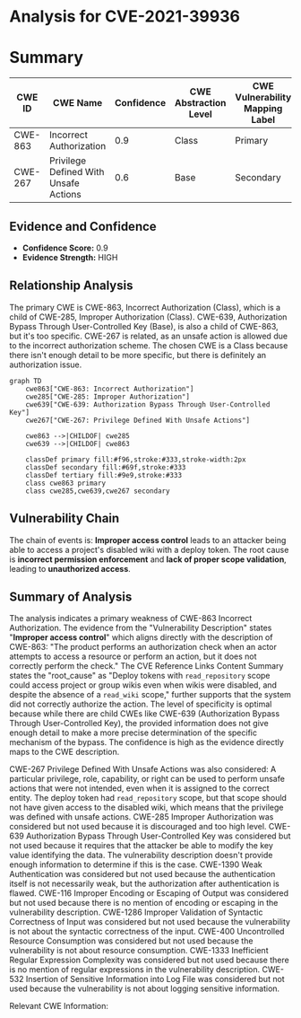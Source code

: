 # Analysis for CVE-2021-39936

# Summary
| CWE ID | CWE Name | Confidence | CWE Abstraction Level | CWE Vulnerability Mapping Label | CWE-Vulnerability Mapping Notes |
|---|---|---|---|---|---|
| CWE-863 | Incorrect Authorization | 0.9 | Class | Primary | Allowed-with-Review |
| CWE-267 | Privilege Defined With Unsafe Actions | 0.6 | Base | Secondary | Allowed |

## Evidence and Confidence

*   **Confidence Score:** 0.9
*   **Evidence Strength:** HIGH

## Relationship Analysis
The primary CWE is CWE-863, Incorrect Authorization (Class), which is a child of CWE-285, Improper Authorization (Class). CWE-639, Authorization Bypass Through User-Controlled Key (Base), is also a child of CWE-863, but it's too specific. CWE-267 is related, as an unsafe action is allowed due to the incorrect authorization scheme. The chosen CWE is a Class because there isn't enough detail to be more specific, but there is definitely an authorization issue.

```mermaid
graph TD
    cwe863["CWE-863: Incorrect Authorization"]
    cwe285["CWE-285: Improper Authorization"]
    cwe639["CWE-639: Authorization Bypass Through User-Controlled Key"]
    cwe267["CWE-267: Privilege Defined With Unsafe Actions"]

    cwe863 -->|CHILDOF| cwe285
    cwe639 -->|CHILDOF| cwe863

    classDef primary fill:#f96,stroke:#333,stroke-width:2px
    classDef secondary fill:#69f,stroke:#333
    classDef tertiary fill:#9e9,stroke:#333
    class cwe863 primary
    class cwe285,cwe639,cwe267 secondary
```

## Vulnerability Chain
The chain of events is: **Improper access control** leads to an attacker being able to access a project's disabled wiki with a deploy token. The root cause is **incorrect permission enforcement** and **lack of proper scope validation**, leading to **unauthorized access**.

## Summary of Analysis
The analysis indicates a primary weakness of CWE-863 Incorrect Authorization. The evidence from the "Vulnerability Description" states "**Improper access control**" which aligns directly with the description of CWE-863: "The product performs an authorization check when an actor attempts to access a resource or perform an action, but it does not correctly perform the check." The CVE Reference Links Content Summary states the "root_cause" as "Deploy tokens with `read_repository` scope could access project or group wikis even when wikis were disabled, and despite the absence of a `read_wiki` scope," further supports that the system did not correctly authorize the action. The level of specificity is optimal because while there are child CWEs like CWE-639 (Authorization Bypass Through User-Controlled Key), the provided information does not give enough detail to make a more precise determination of the specific mechanism of the bypass. The confidence is high as the evidence directly maps to the CWE description.

CWE-267 Privilege Defined With Unsafe Actions was also considered: A particular privilege, role, capability, or right can be used to perform unsafe actions that were not intended, even when it is assigned to the correct entity. The deploy token had `read_repository` scope, but that scope should not have given access to the disabled wiki, which means that the privilege was defined with unsafe actions.
CWE-285 Improper Authorization was considered but not used because it is discouraged and too high level.
CWE-639 Authorization Bypass Through User-Controlled Key was considered but not used because it requires that the attacker be able to modify the key value identifying the data. The vulnerability description doesn't provide enough information to determine if this is the case.
CWE-1390 Weak Authentication was considered but not used because the authentication itself is not necessarily weak, but the authorization after authentication is flawed.
CWE-116 Improper Encoding or Escaping of Output was considered but not used because there is no mention of encoding or escaping in the vulnerability description.
CWE-1286 Improper Validation of Syntactic Correctness of Input was considered but not used because the vulnerability is not about the syntactic correctness of the input.
CWE-400 Uncontrolled Resource Consumption was considered but not used because the vulnerability is not about resource consumption.
CWE-1333 Inefficient Regular Expression Complexity was considered but not used because there is no mention of regular expressions in the vulnerability description.
CWE-532 Insertion of Sensitive Information into Log File was considered but not used because the vulnerability is not about logging sensitive information.

Relevant CWE Information: